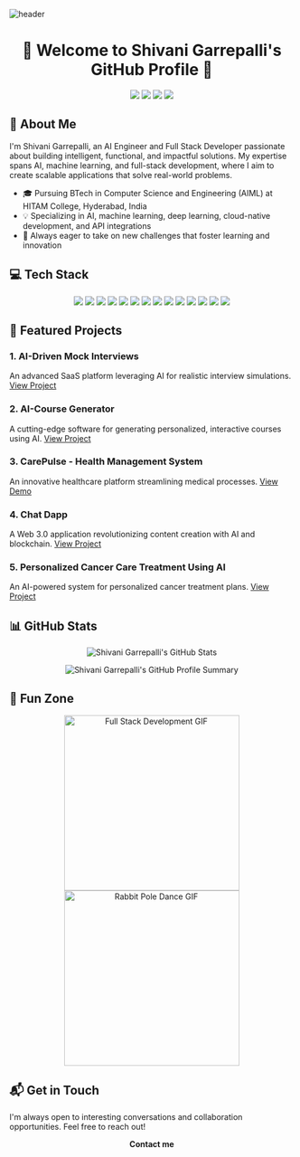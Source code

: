 ![header](https://capsule-render.vercel.app/api?type=slice&color=c8a4ea&height=190&section=header&text=Shivani%20Garrepalli&fontColor=236FD7&fontAlignX=45&fontAlignY=65&fontSize=80&animation=twinkling)  

<h1 align="center">👋 Welcome to Shivani Garrepalli's GitHub Profile 👋</h1>  

<p align="center">  
  <a href="https://shivani-garrepalli-portfolio.netlify.app/"><img src="https://img.shields.io/badge/Portfolio-FA829D?style=for-the-badge&logo=D-Wave Systems&logoColor=white"/></a>  
  <a href="https://www.linkedin.com/in/shivani-garrepalli/"><img src="https://img.shields.io/badge/LinkedIn-0A66C2?style=for-the-badge&logo=LinkedIn&logoColor=white"/></a>  
  <a href="https://drive.google.com/file/d/1Htpz7ne2icOrIxenizLrABN7O6LCD56w/view?usp=sharing"><img src="https://img.shields.io/badge/Resume-brightgreen?style=for-the-badge&logo=airplayvideo&logoColor=white"/></a>  
  <a href="mailto:shivanigarrepalli11@gmail.com"><img src="https://img.shields.io/badge/Gmail-d14836?style=for-the-badge&logo=Gmail&logoColor=white"/></a>  
</p>  

## 🚀 About Me  

I'm Shivani Garrepalli, an AI Engineer and Full Stack Developer passionate about building intelligent, functional, and impactful solutions. My expertise spans AI, machine learning, and full-stack development, where I aim to create scalable applications that solve real-world problems.  

- 🎓 Pursuing BTech in Computer Science and Engineering (AIML) at HITAM College, Hyderabad, India  
- 💡 Specializing in AI, machine learning, deep learning, cloud-native development, and API integrations  
- 🌱 Always eager to take on new challenges that foster learning and innovation  

## 💻 Tech Stack  

<p align="center">  
  <img src="https://img.shields.io/badge/-Python-3776AB?style=for-the-badge&logo=python&logoColor=white"/>  
  <img src="https://img.shields.io/badge/-TensorFlow-FF6F00?style=for-the-badge&logo=tensorflow&logoColor=white"/>  
  <img src="https://img.shields.io/badge/-React-61DAFB?style=for-the-badge&logo=react&logoColor=black"/>  
  <img src="https://img.shields.io/badge/-Node.js-339933?style=for-the-badge&logo=node.js&logoColor=white"/>  
  <img src="https://img.shields.io/badge/-PyTorch-EE4C2C?style=for-the-badge&logo=pytorch&logoColor=white"/>  
  <img src="https://img.shields.io/badge/-Scikit%20Learn-F7931E?style=for-the-badge&logo=scikit-learn&logoColor=white"/>  
  <img src="https://img.shields.io/badge/-JavaScript-F7DF1E?style=for-the-badge&logo=javascript&logoColor=black"/>  
  <img src="https://img.shields.io/badge/-Express.js-000000?style=for-the-badge&logo=express&logoColor=white"/>  
  <img src="https://img.shields.io/badge/-MongoDB-47A248?style=for-the-badge&logo=mongodb&logoColor=white"/>  
  <img src="https://img.shields.io/badge/-Docker-2496ED?style=for-the-badge&logo=docker&logoColor=white"/>  
  <img src="https://img.shields.io/badge/-Kubernetes-326CE5?style=for-the-badge&logo=kubernetes&logoColor=white"/>  
  <img src="https://img.shields.io/badge/-AWS-232F3E?style=for-the-badge&logo=amazon-aws&logoColor=white"/>  
  <img src="https://img.shields.io/badge/-Bootstrap-7952B3?style=for-the-badge&logo=bootstrap&logoColor=white"/>  
  <img src="https://img.shields.io/badge/-Git-F05032?style=for-the-badge&logo=git&logoColor=white"/>  
</p>  

## 🌟 Featured Projects  

### 1. AI-Driven Mock Interviews  
An advanced SaaS platform leveraging AI for realistic interview simulations. [View Project](https://ai-mockup.vercel.app/)  

### 2. AI-Course Generator  
A cutting-edge software for generating personalized, interactive courses using AI. [View Project](https://ai-course-generator-six.vercel.app/)  

### 3. CarePulse - Health Management System  
An innovative healthcare platform streamlining medical processes. [View Demo](https://www.youtube.com/watch?v=lEflo_sc82g)  

### 4. Chat Dapp  
A Web 3.0 application revolutionizing content creation with AI and blockchain. [View Project](https://mega-bot-sigma.vercel.app/)  

### 5. Personalized Cancer Care Treatment Using AI  
An AI-powered system for personalized cancer treatment plans. [View Project](https://demux-404hacks.vercel.app/)  

## 📊 GitHub Stats  

<p align="center">  
  <img src="https://github-readme-stats.vercel.app/api?username=ShivaniGarrepalli&show_icons=true&theme=aura" alt="Shivani Garrepalli's GitHub Stats" />  
</p>  

<p align="center">  
  <img src="http://github-profile-summary-cards.vercel.app/api/cards/profile-details?username=ShivaniGarrepalli&theme=algolia" alt="Shivani Garrepalli's GitHub Profile Summary" />  
</p>  

## 🎨 Fun Zone  

<p align="center">  
  <img src="./full-stack-development.gif" height="310" alt="Full Stack Development GIF"/>  
  <img src="./rabbitPoleDance.webp" height="310" alt="Rabbit Pole Dance GIF"/>  
</p>  

## 📬 Get in Touch  

I'm always open to interesting conversations and collaboration opportunities. Feel free to reach out!  

<p align="center">  
  <strong>Contact me</strong>  
</p>  

<p align="center">  
  <a href="mailto:shivanigarrepalli11@gmail.com">  
    <img src="https://
